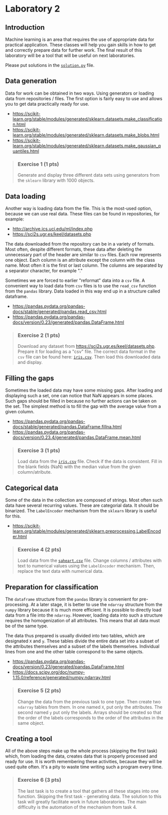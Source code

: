 # Laboratory 2

## Introduction

Machine learning is an area that requires the use of appropriate data for practical application. These classes will help you gain skills in how to get and correctly prepare data for further work. The final result of this laboratory will be a tool that will be useful on next laboratories.

Please put solutions in the [`solution.py`](solution.py) file.

## Data generation

Data for work can be obtained in two ways. Using generators or loading data from repositories / files. The first option is fairly easy to use and allows you to get data practically ready for use.

- https://scikit-learn.org/stable/modules/generated/sklearn.datasets.make_classification.html
- https://scikit-learn.org/stable/modules/generated/sklearn.datasets.make_blobs.html
- https://scikit-learn.org/stable/modules/generated/sklearn.datasets.make_gaussian_quantiles.html

> ### Exercise 1 (1 pts)
>
> Generate and display three different data sets using generators from the `sklearn` library with 1000 objects.

## Data loading

Another way is loading data from the file. This is the most-used option, because we can use real data. These files can be found in repositories, for example:

- http://archive.ics.uci.edu/ml/index.php
- https://sci2s.ugr.es/keel/datasets.php

The data downloaded from the repository can be in a variety of formats. Most often, despite different formats, these data after deleting the unnecessary part of the header are similar to `csv` files. Each row represents one object. Each column is an attribute except the column with the class name. Most often it is the first or last column. The columns are separated by a separator character, for example "." 

Sometimes we are forced to earlier "reformat" data into a `csv` file. A convenient way to load data from `csv` files is to use the `read_csv` function from the `pandas` library. Data loaded in this way end up in a structure called dataframe.

- https://pandas.pydata.org/pandas-docs/stable/generated/pandas.read_csv.html
- https://pandas.pydata.org/pandas-docs/version/0.23/generated/pandas.DataFrame.html

> ### Exercise 2 (1 pts)
>
> Download any dataset from https://sci2s.ugr.es/keel/datasets.php. Prepare it for loading as a "csv" file. The correct data format in the `csv` file can be found here: [`iris.csv`](data/iris.csv). Then load this downloaded data and display.

## Filling the gaps

Sometimes the loaded data may have some missing gaps. After loading and displaying such a set, one can notice that NaN appears in some places. Such gaps should be filled in because no further actions can be taken on the set. The simplest method is to fill the gap with the average value from a given column.

- https://pandas.pydata.org/pandas-docs/stable/generated/pandas.DataFrame.fillna.html
- https://pandas.pydata.org/pandas-docs/version/0.23.4/generated/pandas.DataFrame.mean.html

> ### Exercise 3 (1 pts)
>
> Load data from the [`iris.csv`](data/iris.csv) file. Check if the data is consistent. Fill in the blank fields (NaN) with the median value from the given column/atribute.

## Categorical data

Some of the data in the collection are composed of strings. Most often such data have several recurring values. These are categorial data. It should be binarized. The `LabelEncoder` mechanism from the `sklearn` library is useful for this.
- https://scikit-learn.org/stable/modules/generated/sklearn.preprocessing.LabelEncoder.html

> ### Exercise 4 (2 pts)
>
> Load data from the [`saheart.csv`](data/saheart.csv) file. Change columns / attributes with text to numerical values using the `LabelEncoder` mechanism. Then, replace the text data with numerical data.

## Preparation for classification

The `dataframe` structure from the `pandas` library is convenient for pre-processing. At a later stage, it is better to use the `ndarray` structure from the `numpy` library because it is much more efficient. It is possible to directly load data from a file into the `ndarray`. However, loading data into such a structure requires the homogenization of all attributes. This means that all data must be of the same type.

The data thus prepared is usually divided into two tables, which are designated `X` and `y`. These tables divide the entire data set into a subset of the attributes themselves and a subset of the labels themselves. Individual lines from one and the other table correspond to the same objects.

- https://pandas.pydata.org/pandas-docs/version/0.23/generated/pandas.DataFrame.html
- https://docs.scipy.org/doc/numpy-1.15.0/reference/generated/numpy.ndarray.html

> ### Exercise 5 (2 pts)
>
> Change the data from the previous task to one type. Then create two `ndarray` tables from them. In one named `X`, put only the attributes. The second named `y` put only the labels. Arrays should be created so that the order of the labels corresponds to the order of the attributes in the same object.

## Creating a tool

All of the above steps make up the whole process (skipping the first task) which, from loading the data, creates data that is properly processed and ready for use. It is worth remembering these activities, because they will be used quite often. It's a pity to waste time writing such a program every time.

> ### Exercise 6 (3 pts)
>
> The last task is to create a tool that gathers all these stages into one function. Skipping the first task - generating data. The solution to this task will greatly facilitate work in future laboratories. The main difficulty is the automation of the mechanism from task 4.
